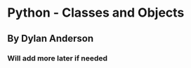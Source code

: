 <h1>Python - Classes and Objects</h1>
<h2>By Dylan Anderson</h2>
<h3>Will add more later if needed</h3>
